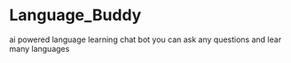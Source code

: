 # Language_Buddy
ai powered language learning chat bot
you can ask any questions and lear many languages 
